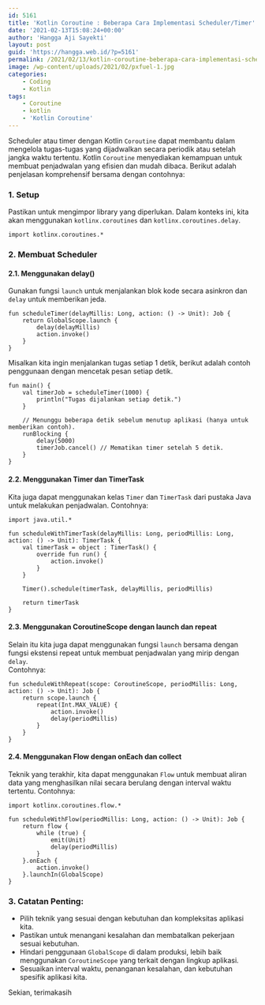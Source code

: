 ```yaml
---
id: 5161
title: 'Kotlin Coroutine : Beberapa Cara Implementasi Scheduler/Timer'
date: '2021-02-13T15:08:24+00:00'
author: 'Hangga Aji Sayekti'
layout: post
guid: 'https://hangga.web.id/?p=5161'
permalink: /2021/02/13/kotlin-coroutine-beberapa-cara-implementasi-scheduler-timer/
image: /wp-content/uploads/2021/02/pxfuel-1.jpg
categories:
    - Coding
    - Kotlin
tags:
    - Coroutine
    - kotlin
    - 'Kotlin Coroutine'
---
```


Scheduler atau timer dengan Kotlin `Coroutine` dapat membantu dalam mengelola tugas-tugas yang dijadwalkan secara periodik atau setelah jangka waktu tertentu. Kotlin `Coroutine` menyediakan kemampuan untuk membuat penjadwalan yang efisien dan mudah dibaca. Berikut adalah penjelasan komprehensif bersama dengan contohnya:

### 1. Setup

Pastikan untuk mengimpor library yang diperlukan. Dalam konteks ini, kita akan menggunakan `kotlinx.coroutines` dan `kotlinx.coroutines.delay`.

```
import kotlinx.coroutines.*
```

### 2. Membuat Scheduler

#### 2.1. Menggunakan delay()

Gunakan fungsi `launch` untuk menjalankan blok kode secara asinkron dan `delay` untuk memberikan jeda.

```
fun scheduleTimer(delayMillis: Long, action: () -> Unit): Job {
    return GlobalScope.launch {
        delay(delayMillis)
        action.invoke()
    }
}
```

Misalkan kita ingin menjalankan tugas setiap 1 detik, berikut adalah contoh penggunaan dengan mencetak pesan setiap detik.

```
fun main() {
    val timerJob = scheduleTimer(1000) {
        println("Tugas dijalankan setiap detik.")
    }

    // Menunggu beberapa detik sebelum menutup aplikasi (hanya untuk memberikan contoh).
    runBlocking {
        delay(5000)
        timerJob.cancel() // Mematikan timer setelah 5 detik.
    }
}
```

#### 2.2. Menggunakan Timer dan TimerTask

Kita juga dapat menggunakan kelas `Timer` dan `TimerTask` dari pustaka Java untuk melakukan penjadwalan. Contohnya:

```
import java.util.*

fun scheduleWithTimerTask(delayMillis: Long, periodMillis: Long, action: () -> Unit): TimerTask {
    val timerTask = object : TimerTask() {
        override fun run() {
            action.invoke()
        }
    }

    Timer().schedule(timerTask, delayMillis, periodMillis)

    return timerTask
}
```

#### 2.3. Menggunakan CoroutineScope dengan launch dan repeat

Selain itu kita juga dapat menggunakan fungsi `launch` bersama dengan fungsi ekstensi repeat untuk membuat penjadwalan yang mirip dengan `delay`.  
Contohnya:

```
fun scheduleWithRepeat(scope: CoroutineScope, periodMillis: Long, action: () -> Unit): Job {
    return scope.launch {
        repeat(Int.MAX_VALUE) {
            action.invoke()
            delay(periodMillis)
        }
    }
}
```

#### 2.4. Menggunakan Flow dengan onEach dan collect

Teknik yang terakhir, kita dapat menggunakan `Flow` untuk membuat aliran data yang menghasilkan nilai secara berulang dengan interval waktu tertentu. Contohnya:

```
import kotlinx.coroutines.flow.*

fun scheduleWithFlow(periodMillis: Long, action: () -> Unit): Job {
    return flow {
        while (true) {
            emit(Unit)
            delay(periodMillis)
        }
    }.onEach {
        action.invoke()
    }.launchIn(GlobalScope)
}
```

### 3. Catatan Penting:

- Pilih teknik yang sesuai dengan kebutuhan dan kompleksitas aplikasi kita.
- Pastikan untuk menangani kesalahan dan membatalkan pekerjaan sesuai kebutuhan.
- Hindari penggunaan `GlobalScope` di dalam produksi, lebih baik menggunakan `CoroutineScope` yang terkait dengan lingkup aplikasi.
- Sesuaikan interval waktu, penanganan kesalahan, dan kebutuhan spesifik aplikasi kita.

Sekian, terimakasih
